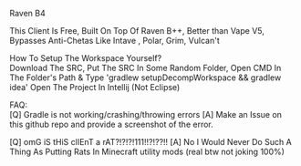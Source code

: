 Raven B4

This Client Is Free, Built On Top Of Raven B++, Better than Vape V5, Bypasses Anti-Chetas Like Intave , Polar, Grim, Vulcan't

How To Setup The Workspace Yourself?                                                                                                                                                                                                   
Download The SRC,
Put The SRC In Some Random Folder,
Open CMD In The Folder's Path & Type 'gradlew setupDecompWorkspace && gradlew idea'
Open The Project In Intellij (Not Eclipse)

FAQ:                                                                                                                                                                                                                         
[Q] Gradle is not working/crashing/throwing errors
[A] Make an Issue on this github repo and provide a screenshot of the error.

[Q] omG iS tHiS clIEnT a rAT?!?!?!111!!?!??!!
[A] No I Would Never Do Such A Thing As Putting Rats In Minecraft utility mods (real btw not joking 100%)

